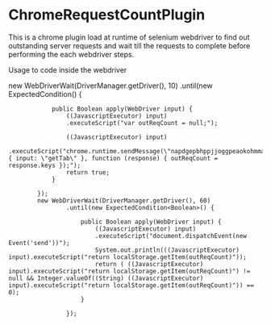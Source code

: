 # ChromeRequestCountPlugin

This is a chrome plugin load at runtime of selenium webdriver to find out outstanding server requests and wait till the requests to complete before performing the each webdriver steps.

Usage to code inside the webdriver

new WebDriverWait(DriverManager.getDriver(), 10)
			.until(new ExpectedCondition<Boolean>() {

				public Boolean apply(WebDriver input) {
					((JavascriptExecutor) input)
					.executeScript("var outReqCount = null;");
					
					((JavascriptExecutor) input)
					.executeScript("chrome.runtime.sendMessage(\"napdgepbhppjjoggpeaokohmmajddimk\",{ input: \"getTab\" }, function (response) { outReqCount = response.keys });");
					return true;
				}

			});
			new WebDriverWait(DriverManager.getDriver(), 60)
					.until(new ExpectedCondition<Boolean>() {

						public Boolean apply(WebDriver input) {
							((JavascriptExecutor) input)
							.executeScript("document.dispatchEvent(new Event('send'))");
							System.out.println(((JavascriptExecutor) input).executeScript("return localStorage.getItem(outReqCount)"));
							return ( ((JavascriptExecutor) input).executeScript("return localStorage.getItem(outReqCount)") != null && Integer.valueOf((String) ((JavascriptExecutor) input).executeScript("return localStorage.getItem(outReqCount)")) == 0);
						}

					});
